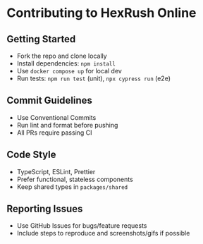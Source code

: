 # Contributing to HexRush Online

## Getting Started
- Fork the repo and clone locally
- Install dependencies: `npm install`
- Use `docker compose up` for local dev
- Run tests: `npm run test` (unit), `npx cypress run` (e2e)

## Commit Guidelines
- Use Conventional Commits
- Run lint and format before pushing
- All PRs require passing CI

## Code Style
- TypeScript, ESLint, Prettier
- Prefer functional, stateless components
- Keep shared types in `packages/shared`

## Reporting Issues
- Use GitHub Issues for bugs/feature requests
- Include steps to reproduce and screenshots/gifs if possible